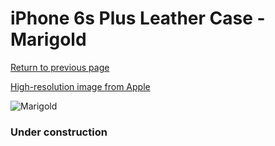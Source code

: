 # iPhone 6s Plus Leather Case - Marigold

[Return to previous page](/iphone_6)

[High-resolution image from Apple](https://store.storeimages.cdn-apple.com/8756/as-images.apple.com/is/MMM32?wid=4500&hei=4500&fmt=png)

<div style="width: 384px"><img src="/everypreview/MMM32.png" alt="Marigold"></div>

### Under construction
